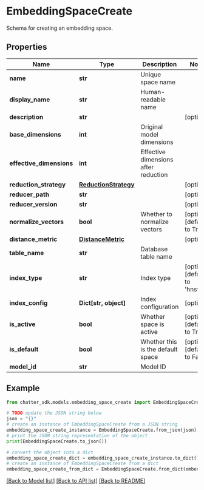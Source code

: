# EmbeddingSpaceCreate

Schema for creating an embedding space.

## Properties

Name | Type | Description | Notes
------------ | ------------- | ------------- | -------------
**name** | **str** | Unique space name | 
**display_name** | **str** | Human-readable name | 
**description** | **str** |  | [optional] 
**base_dimensions** | **int** | Original model dimensions | 
**effective_dimensions** | **int** | Effective dimensions after reduction | 
**reduction_strategy** | [**ReductionStrategy**](ReductionStrategy.md) |  | [optional] 
**reducer_path** | **str** |  | [optional] 
**reducer_version** | **str** |  | [optional] 
**normalize_vectors** | **bool** | Whether to normalize vectors | [optional] [default to True]
**distance_metric** | [**DistanceMetric**](DistanceMetric.md) |  | [optional] 
**table_name** | **str** | Database table name | 
**index_type** | **str** | Index type | [optional] [default to 'hnsw']
**index_config** | **Dict[str, object]** | Index configuration | [optional] 
**is_active** | **bool** | Whether space is active | [optional] [default to True]
**is_default** | **bool** | Whether this is the default space | [optional] [default to False]
**model_id** | **str** | Model ID | 

## Example

```python
from chatter_sdk.models.embedding_space_create import EmbeddingSpaceCreate

# TODO update the JSON string below
json = "{}"
# create an instance of EmbeddingSpaceCreate from a JSON string
embedding_space_create_instance = EmbeddingSpaceCreate.from_json(json)
# print the JSON string representation of the object
print(EmbeddingSpaceCreate.to_json())

# convert the object into a dict
embedding_space_create_dict = embedding_space_create_instance.to_dict()
# create an instance of EmbeddingSpaceCreate from a dict
embedding_space_create_from_dict = EmbeddingSpaceCreate.from_dict(embedding_space_create_dict)
```
[[Back to Model list]](../README.md#documentation-for-models) [[Back to API list]](../README.md#documentation-for-api-endpoints) [[Back to README]](../README.md)


